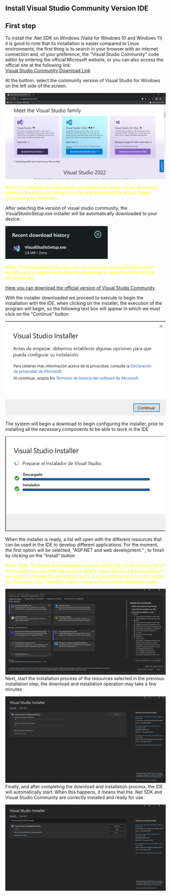 ## Install Visual Studio Community Version IDE

## First step 
To install the .Net SDK on Windows (Valid for Windows 10 and Windows 11) it is good to note that its installation is easier compared to Linux environments, the first thing is to search in your browser with an internet connection and, of your preference, the "Visual Studio Community" code editor by entering the official Microsoft website, or you can also access the official site at the following link:  
[Visual Studio Community Download Link](https://visualstudio.microsoft.com/)

At the bottom, select the community version of Visual Studio for Windows on the left side of the screen.

![VS code .Net extensions](../assets/Environment_Setup/vsc.png)
<p style="color:yellow">Note: It is possible that Microsoft will update the design of the download website, the important thing is to find and download the Visual Studio Community for Windows </p>

After selecting the version of visual studio community, the VisualStudioSetup.exe installer will be automatically downloaded to your device:

![VS code .Net extensions](../assets/Environment_Setup/vsc_download.png)
<p style="color:yellow">Note: The downloaded file may vary in name due to possible Microsoft modifications, please verify that the download is made from the official Microsoft site</p> <a href="https://visualstudio.microsoft.com/es/thank-you-downloading-visual-studio/?sku=Professional&channel=Release&version=VS2022&source=VSLandingPage&cid=2030&passive=false">Here you can download the official version of Visual Studio Community</a>

With the installer downloaded we proceed to execute to begin the installation with the IDE, when clicking on the installer, the execution of the program will begin, so the following text box will appear in which we must click on the "Continue" button

![VS code .Net extensions](../assets/Environment_Setup/vsc_install_1.png)

The system will begin a download to begin configuring the installer, prior to installing all the necessary components to be able to work in the IDE

![VS code .Net extensions](../assets/Environment_Setup/vsc_install_2.png)

When the installer is ready, a list will open with the different resources that can be used in the IDE to develop different applications. For the moment, the first option will be selected, "ASP.NET and web development." , to finish by clicking on the "Install" button
<p style="color:yellow">Note: Note: To check the installation location of the IDE, at the bottom left of the installer, we can find the location where Visual Studio will be installed, if you want to change the installation path, it is possible to perform this action by clicking on the "Change" button " next to the current installation path</p>

![VS code .Net extensions](../assets/Environment_Setup/vsc_install_3.png)
Next, start the installation process of the resources selected in the previous installation step, the download and installation operation may take a few minutes

![VS code .Net extensions](../assets/Environment_Setup/vsc_install_4.png)
Finally, and after completing the download and installation process, the IDE will automatically start. When this happens, it means that the .Net SDK and Visual Studio Community are correctly installed and ready for use.

![VS code .Net extensions](../assets/Environment_Setup/vsc_install_5.png)